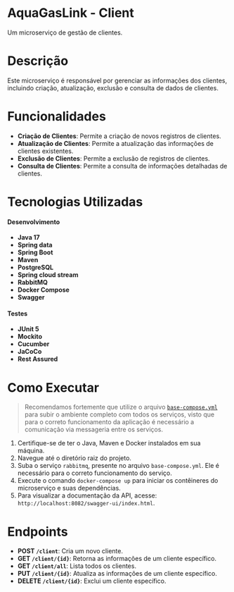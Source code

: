 # AquaGasLink - Client
Um microserviço de gestão de clientes.

# Descrição
Este microserviço é responsável por gerenciar as informações dos clientes, incluindo criação, atualização, exclusão e consulta de dados de clientes.

# Funcionalidades
- **Criação de Clientes**: Permite a criação de novos registros de clientes.
- **Atualização de Clientes**: Permite a atualização das informações de clientes existentes.
- **Exclusão de Clientes**: Permite a exclusão de registros de clientes.
- **Consulta de Clientes**: Permite a consulta de informações detalhadas de clientes.

# Tecnologias Utilizadas
#### Desenvolvimento
- **Java 17**
- **Spring data**
- **Spring Boot**
- **Maven**
- **PostgreSQL**
- **Spring cloud stream**
- **RabbitMQ**
- **Docker Compose**
- **Swagger**
#### Testes
- **JUnit 5**
- **Mockito**
- **Cucumber**
- **JaCoCo**
- **Rest Assured**

# Como Executar
> Recomendamos fortemente que utilize o arquivo [`base-compose.yml`](https://github.com/4adjt-group10/aquaGasLink) para subir o ambiente completo com todos os serviços,
> visto que para o correto funcionamento da aplicação é necessário a comunicação via messageria entre os serviços.
1. Certifique-se de ter o Java, Maven e Docker instalados em sua máquina.
2. Navegue até o diretório raiz do projeto.
3. Suba o serviço `rabbitmq`, presente no arquivo `base-compose.yml`. Ele é necessário para o correto funcionamento do serviço.
4. Execute o comando `docker-compose up` para iniciar os contêineres do microserviço e suas dependências.
5. Para visualizar a documentação da API, acesse: `http://localhost:8082/swagger-ui/index.html`.

# Endpoints
- **POST `/client`**: Cria um novo cliente.
- **GET `/client/{id}`**: Retorna as informações de um cliente específico.
- **GET `/client/all`**: Lista todos os clientes.
- **PUT `/client/{id}`**: Atualiza as informações de um cliente específico.
- **DELETE `/client/{id}`**: Exclui um cliente específico.